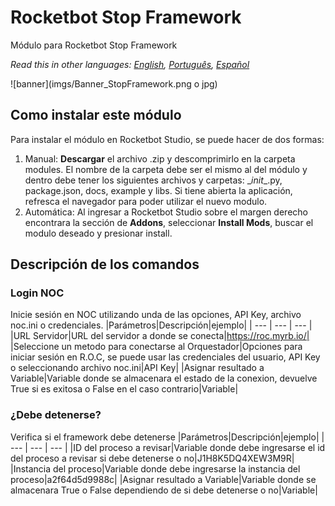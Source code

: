# Rocketbot Stop Framework
  
Módulo para Rocketbot Stop Framework  

*Read this in other languages: [English](Manual_StopFramework.md), [Português](Manual_StopFramework.pr.md), [Español](Manual_StopFramework.es.md)*
  
![banner](imgs/Banner_StopFramework.png o jpg)
## Como instalar este módulo
  
Para instalar el módulo en Rocketbot Studio, se puede hacer de dos formas:
1. Manual: __Descargar__ el archivo .zip y descomprimirlo en la carpeta modules. El nombre de la carpeta debe ser el mismo al del módulo y dentro debe tener los siguientes archivos y carpetas: \__init__.py, package.json, docs, example y libs. Si tiene abierta la aplicación, refresca el navegador para poder utilizar el nuevo modulo.
2. Automática: Al ingresar a Rocketbot Studio sobre el margen derecho encontrara la sección de **Addons**, seleccionar **Install Mods**, buscar el modulo deseado y presionar install.  


## Descripción de los comandos

### Login NOC
  
Inicie sesión en NOC utilizando unda de las opciones, API Key, archivo noc.ini o credenciales.
|Parámetros|Descripción|ejemplo|
| --- | --- | --- |
|URL Servidor|URL del servidor a donde se conecta|https://roc.myrb.io/|
|Seleccione un metodo para conectarse al Orquestador|Opciones para iniciar sesión en R.O.C, se puede usar las credenciales del usuario, API Key o seleccionando archivo noc.ini|API Key|
|Asignar resultado a Variable|Variable donde se almacenara el estado de la conexion, devuelve True si es exitosa o False en el caso contrario|Variable|

### ¿Debe detenerse?
  
Verifica si el framework debe detenerse
|Parámetros|Descripción|ejemplo|
| --- | --- | --- |
|ID del proceso a revisar|Variable donde debe ingresarse el id del proceso a revisar si debe detenerse o no|J1H8K5DQ4XEW3M9R|
|Instancia del proceso|Variable donde debe ingresarse la instancia del proceso|a2f64d5d9988c|
|Asignar resultado a Variable|Variable donde se almacenara True o False dependiendo de si debe detenerse o no|Variable|
